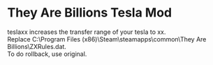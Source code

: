 # They Are Billions Tesla Mod

teslaxx increases the transfer range of your tesla to xx.  
Replace C:\Program Files (x86)\Steam\steamapps\common\They Are Billions\ZXRules.dat.  
To do rollback, use original.  
